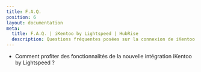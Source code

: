 ```yaml
---
title: F.A.Q.
position: 6
layout: documentation
meta:
  title: F.A.Q. | iKentoo by Lightspeed | HubRise
  description: Questions fréquentes posées sur la connexion de iKentoo by Lightspeed à HubRise. Connectez vos applications à HubRise avec facilité et synchronisez vos données.
---
```


- <Link to="/apps/ikentoo-lightspeed/faqs/mettre-a-jour-ikentoo-bridge">Comment profiter des fonctionnalités de la nouvelle intégration iKentoo by Lightspeed ?</Link>